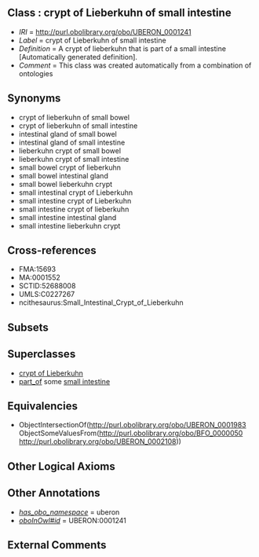 
## Class : crypt of Lieberkuhn of small intestine

 * *IRI* = http://purl.obolibrary.org/obo/UBERON_0001241
 * *Label* = crypt of Lieberkuhn of small intestine
 * *Definition* = A crypt of lieberkuhn that is part of a small intestine [Automatically generated definition].
 * *Comment* = This class was created automatically from a combination of ontologies

## Synonyms

 * crypt of lieberkuhn of small bowel
 * crypt of lieberkuhn of small intestine
 * intestinal gland of small bowel
 * intestinal gland of small intestine
 * lieberkuhn crypt of small bowel
 * lieberkuhn crypt of small intestine
 * small bowel crypt of lieberkuhn
 * small bowel intestinal gland
 * small bowel lieberkuhn crypt
 * small intestinal crypt of Lieberkuhn
 * small intestine crypt of Lieberkuhn
 * small intestine crypt of lieberkuhn
 * small intestine intestinal gland
 * small intestine lieberkuhn crypt

## Cross-references

 * FMA:15693
 * MA:0001552
 * SCTID:52688008
 * UMLS:C0227267
 * ncithesaurus:Small_Intestinal_Crypt_of_Lieberkuhn

## Subsets


## Superclasses

 * [crypt of Lieberkuhn](../../UBERON/83/UBERON_0001983.md)
 * [part_of](../../BFO/50/BFO_0000050.md) some [small intestine](../../UBERON/08/UBERON_0002108.md)

## Equivalencies

 * ObjectIntersectionOf(<http://purl.obolibrary.org/obo/UBERON_0001983> ObjectSomeValuesFrom(<http://purl.obolibrary.org/obo/BFO_0000050> <http://purl.obolibrary.org/obo/UBERON_0002108>))

## Other Logical Axioms


## Other Annotations

 * *[has_obo_namespace](../../ce/oboInOwl#hasOBONamespace.md)* = uberon
 * *[oboInOwl#id](../../id/oboInOwl#id.md)* = UBERON:0001241

## External Comments

